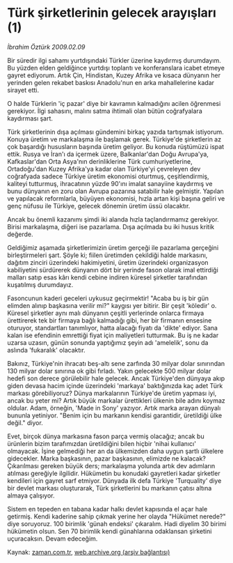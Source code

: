 # Türk şirketlerinin gelecek arayışları (1)

*İbrahim Öztürk 2009.02.09*

<tr><td class="metin" colspan="2" style="padding-top: 20px; padding-left: 5px; ">Bir süredir ilgi sahamı yurtdışındaki Türkler üzerine kaydırmış durumdayım. Bu yüzden elden geldiğince yurtdışı toplantı ve konferanslara icabet etmeye gayret ediyorum. Artık Çin, Hindistan, Kuzey Afrika ve kısaca dünyanın her yerinden gelen rekabet baskısı Anadolu'nun en arka mahallelerine kadar sirayet etti.</td></tr><tr><td class="metin" colspan="2" style="padding-top: 20px; padding-left: 5px; "><p> O halde Türklerin 'iç pazar' diye bir kavramın kalmadığını acilen öğrenmesi gerekiyor. İlgi sahasını, malını satma ihtimali olan bütün coğrafyalara kaydırması şart.
<p>Türk şirketlerinin dışa açılması gündemini birkaç yazıda tartışmak istiyorum. Konuya üretim ve markalaşma ile başlamak gerek. Türkiye'de şirketlerin az çok başardığı hususların başında üretim geliyor. Bu konuda rüştümüzü ispat ettik. Rusya ve İran'ı da içermek üzere, Balkanlar'dan Doğu Avrupa'ya, Kafkaslar'dan Orta Asya'nın derinliklerine Türk cumhuriyetlerine, Ortadoğu'dan Kuzey Afrika'ya kadar olan Türkiye'yi çevreleyen dev coğrafyada sadece Türkiye üretim ekonomisi oturtmuş, çeşitlendirmiş, kaliteyi tutturmuş, ihracatının yüzde 90'ını imalat sanayiine kaydırmış ve bunu dünyanın en zoru olan Avrupa pazarına satabilir hale gelmiştir. Yapılan ve yapılacak reformlarla, büyüyen ekonomisi, hızla artan kişi başına geliri ve genç nüfusu ile Türkiye, gelecek dönemin üretim üssü olacaktır.
<p>Ancak bu önemli kazanımı şimdi iki alanda hızla taçlandırmamız gerekiyor. Birisi markalaşma, diğeri ise pazarlama. Dışa açılmada bu iki husus kritik değerde.
<p>Geldiğimiz aşamada şirketlerimizin üretim gerçeği ile pazarlama gerçeğini birleştirmeleri şart. Şöyle ki; fiilen üretimden çekildiği halde markasını, dağıtım zinciri üzerindeki hakimiyetini, üretim üzerindeki organizasyon kabiliyetini sürdürerek dünyanın dört bir yerinde fason olarak imal ettirdiği malları satıp esas kârı kendi cebine indiren küresel şirketler tarafından kuşatılmış durumdayız.
<p>Fasoncunun kaderi geceleri uykusuz geçirmektir! "Acaba bu iş bir gün elimden alınıp başkasına verilir mi?" kaygısı yer bitirir. Bir çeşit 'köledir' o. Küresel şirketler aynı malı dünyanın çeşitli yerlerinde onlarca firmaya ürettirerek tek bir firmaya bağlı kalmadığı gibi, her bir firmanın ensesine oturuyor, standartları tanımlıyor, hatta alacağı fiyatı da 'dikte' ediyor. Sana kalan ise efendinin emrettiği fiyat için maliyetleri tutturmak. Bu iş ne kadar uzarsa uzasın, günün sonunda yaptığımız şeyin adı 'amelelik', sonu da aslında 'fukaralık' olacaktır. 
<p>Bakınız, Türkiye'nin ihracatı beş-altı sene zarfında 30 milyar dolar sınırından 130 milyar dolar sınırına ok gibi fırladı. Yakın gelecekte 500 milyar dolar hedefi son derece görülebilir hale gelecek. Ancak Türkiye'den dünyaya akıp giden devasa hacim içinde üzerindeki 'markaya' baktığınızda kaç adet Türk markası görebiliyoruz? Dünya markalarının Türkiye'de üretim yapması iyi, ancak bu yeter mi? Artık büyük markalar ürettikleri ülkenin bile adını koymaz oldular. Adam, örneğin, 'Made in Sony' yazıyor. Artık marka arayan dünyalı bununla yetiniyor. "Benim için bu markanın kendisi garantidir, üretildiği ülke değil." diyor.
<p>Evet, birçok dünya markasına fason parça vermiş olacağız; ancak bu ürünlerin bizim tarafımızdan üretildiğini bilen hiçbir 'nihai kullanıcı' olmayacak. İşine gelmediği her an da ülkemizden daha uygun şartlı ülkelere gidecekler. Marka başkasının, pazar başkasının, elimizde ne kalacak? Çıkarılması gereken büyük ders; markalaşma yolunda artık dev adımların atılması gereğiyle ilgilidir. Hükümetin bu konudaki gayretleri kadar şirketler kendileri için gayret sarf etmiyor. Dünyada ilk defa Türkiye 'Turquality' diye bir devlet markası oluşturarak, Türk şirketlerini bu markanın çatısı altına almaya çalışıyor.
<p>Sistem en tepeden en tabana kadar halkı devlet kapısında el açar hale getirmiş. Kendi kaderine sahip çıkmak yerine her olayda "Hükümet nerede?" diye soruyoruz. 100 birimlik 'günah endeksi' çıkaralım. Hadi diyelim 30 birimi hükümetin olsun. Sen 70 birimlik kendi günahlarına odaklansan şirketini uçuracaksın. Devam edeceğim.<br/></p></p></p></p></p></p></p></p></td></tr>

Kaynak: [zaman.com.tr](http://zaman.com.tr/yazar.do?yazino=813194), [web.archive.org (arşiv bağlantısı)](http://web.archive.org/web/20100410221627/http://www.zaman.com.tr:80/yazar.do?yazino=813194)
